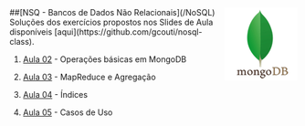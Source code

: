 <img src="/zImagens/mongodb.png" align="right" />
##[NSQ - Bancos de Dados Não Relacionais](/NoSQL)
Soluções dos exercícios propostos nos Slides de Aula disponíveis [aqui](https://github.com/gcouti/nosql-class).

1. [Aula 02](/NoSQL/Aula02) - Operações básicas em MongoDB

2. [Aula 03](/NoSQL/Aula03) - MapReduce e Agregação

3. [Aula 04](/NoSQL/Aula04) - Índices

4. [Aula 05](/NoSQL/Aula05) - Casos de Uso
